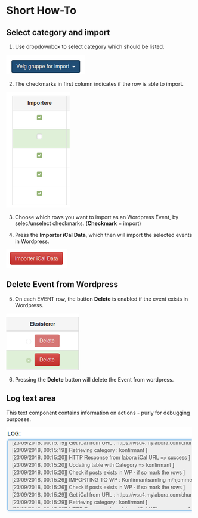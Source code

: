 # Short How-To


## Select category and import

1. Use dropdownbox to select category which should be listed. 

![Choose Category](./img/dropdown.png)

2. The checkmarks in first column indicates if the row is able to import.

![Import](./img/import.png)

3. Choose which rows you want to import as an Wordpress Event, by selec/unselect checkmarks. (**Checkmark** = import)

4. Press the **Importer iCal Data**, which then will import the selected events in Wordpress.

![Import iCal Data](./img/import_ical_data.png)

## Delete Event from Wordpress

5. On each EVENT row, the button **Delete** is enabled if the event exists in Wordpress.

![Delete](./img/delete_button.png)

6. Pressing the **Delete** button will delete the Event from wordpress.

## Log text area

This text component contains information on actions - purly for debugging purposes.

![Log](./img/logwindow.png)